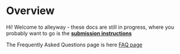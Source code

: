 # Overview

Hi! Welcome to alleyway - these docs are still in progress, where you probably want to go is the **[submission instructions](/docs/submitting)**

The Frequently Asked Questions page is here [FAQ page](/docs/faq)
